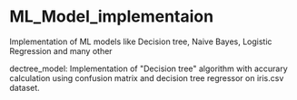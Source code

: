 # ML_Model_implementaion
Implementation of ML models like Decision tree, Naive Bayes, Logistic Regression and many other

dectree_model: Implementation of "Decision tree" algorithm with accurary calculation using confusion matrix and decision tree regressor on iris.csv dataset.
